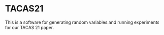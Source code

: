 # TACAS21
This is a software for generating random variables and running experiments for our TACAS 21 paper. 
